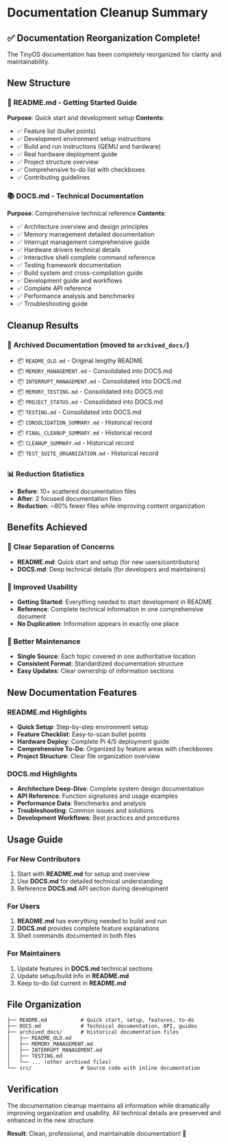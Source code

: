 # Documentation Cleanup Summary

## ✅ Documentation Reorganization Complete!

The TinyOS documentation has been completely reorganized for clarity and maintainability.

## New Structure

### 📄 **README.md** - Getting Started Guide
**Purpose**: Quick start and development setup
**Contents**:
- ✅ Feature list (bullet points)
- ✅ Development environment setup instructions
- ✅ Build and run instructions (QEMU and hardware)
- ✅ Real hardware deployment guide
- ✅ Project structure overview
- ✅ Comprehensive to-do list with checkboxes
- ✅ Contributing guidelines

### 📚 **DOCS.md** - Technical Documentation
**Purpose**: Comprehensive technical reference
**Contents**:
- ✅ Architecture overview and design principles
- ✅ Memory management detailed documentation
- ✅ Interrupt management comprehensive guide
- ✅ Hardware drivers technical details
- ✅ Interactive shell complete command reference
- ✅ Testing framework documentation
- ✅ Build system and cross-compilation guide
- ✅ Development guide and workflows
- ✅ Complete API reference
- ✅ Performance analysis and benchmarks
- ✅ Troubleshooting guide

## Cleanup Results

### 📁 **Archived Documentation** (moved to `archived_docs/`)
- 📦 `README_OLD.md` - Original lengthy README
- 📦 `MEMORY_MANAGEMENT.md` - Consolidated into DOCS.md
- 📦 `INTERRUPT_MANAGEMENT.md` - Consolidated into DOCS.md
- 📦 `MEMORY_TESTING.md` - Consolidated into DOCS.md
- 📦 `PROJECT_STATUS.md` - Consolidated into DOCS.md
- 📦 `TESTING.md` - Consolidated into DOCS.md
- 📦 `CONSOLIDATION_SUMMARY.md` - Historical record
- 📦 `FINAL_CLEANUP_SUMMARY.md` - Historical record
- 📦 `CLEANUP_SUMMARY.md` - Historical record
- 📦 `TEST_SUITE_ORGANIZATION.md` - Historical record

### 📊 **Reduction Statistics**
- **Before**: 10+ scattered documentation files
- **After**: 2 focused documentation files
- **Reduction**: ~80% fewer files while improving content organization

## Benefits Achieved

### 🎯 **Clear Separation of Concerns**
- **README.md**: Quick start and setup (for new users/contributors)
- **DOCS.md**: Deep technical details (for developers and maintainers)

### 📖 **Improved Usability**
- **Getting Started**: Everything needed to start development in README
- **Reference**: Complete technical information in one comprehensive document
- **No Duplication**: Information appears in exactly one place

### 🔧 **Better Maintenance**
- **Single Source**: Each topic covered in one authoritative location
- **Consistent Format**: Standardized documentation structure
- **Easy Updates**: Clear ownership of information sections

## New Documentation Features

### README.md Highlights
- **Quick Setup**: Step-by-step environment setup
- **Feature Checklist**: Easy-to-scan bullet points
- **Hardware Deploy**: Complete Pi 4/5 deployment guide
- **Comprehensive To-Do**: Organized by feature areas with checkboxes
- **Project Structure**: Clear file organization overview

### DOCS.md Highlights
- **Architecture Deep-Dive**: Complete system design documentation
- **API Reference**: Function signatures and usage examples
- **Performance Data**: Benchmarks and analysis
- **Troubleshooting**: Common issues and solutions
- **Development Workflows**: Best practices and procedures

## Usage Guide

### For New Contributors
1. Start with **README.md** for setup and overview
2. Use **DOCS.md** for detailed technical understanding
3. Reference **DOCS.md** API section during development

### For Users
1. **README.md** has everything needed to build and run
2. **DOCS.md** provides complete feature explanations
3. Shell commands documented in both files

### For Maintainers
1. Update features in **DOCS.md** technical sections
2. Update setup/build info in **README.md**
3. Keep to-do list current in **README.md**

## File Organization

```
├── README.md           # Quick start, setup, features, to-do
├── DOCS.md             # Technical documentation, API, guides
├── archived_docs/      # Historical documentation files
│   ├── README_OLD.md
│   ├── MEMORY_MANAGEMENT.md
│   ├── INTERRUPT_MANAGEMENT.md
│   ├── TESTING.md
│   └── ... (other archived files)
└── src/                # Source code with inline documentation
```

## Verification

The documentation cleanup maintains all information while dramatically improving organization and usability. All technical details are preserved and enhanced in the new structure.

**Result**: Clean, professional, and maintainable documentation! 🎉

